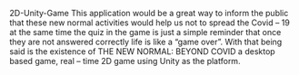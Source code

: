 2D-Unity-Game
This application would be a great way to inform the public that these new normal activities would help us not to spread the Covid – 19 at the same time the quiz in the game is just a simple reminder that once they are not answered correctly life is like a “game over”. With that being said is the existence of THE NEW NORMAL: BEYOND COVID a desktop based game, real – time 2D game using Unity as the platform.
